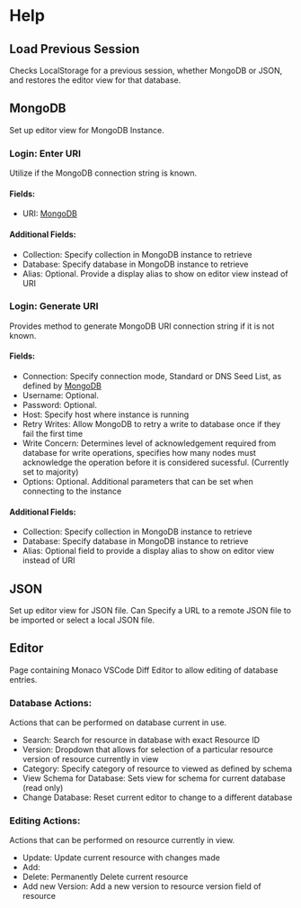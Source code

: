 # Help

## Load Previous Session
Checks LocalStorage for a previous session, whether MongoDB or JSON, and restores the editor view for that database. 

## MongoDB
Set up editor view for MongoDB Instance. 

### Login: Enter URI
Utilize if the MongoDB connection string is known. 

#### Fields:
  - URI: [MongoDB](https://www.mongodb.com/docs/manual/reference/connection-string/)

#### Additional Fields:
  - Collection: Specify collection in MongoDB instance to retrieve   
  - Database: Specify database in MongoDB instance to retrieve
  - Alias: Optional. Provide a display alias to show on editor view instead of URI

### Login: Generate URI
Provides method to generate MongoDB URI connection string if it is not known.

#### Fields:
  
  - Connection: Specify connection mode, Standard or DNS Seed List, as defined by [MongoDB](https://www.mongodb.com/docs/manual/reference/connection-string/)
  - Username: Optional.
  - Password: Optional.
  - Host: Specify host where instance is running 
  - Retry Writes: Allow MongoDB to retry a write to database once if they fail the first time 
  - Write Concern: Determines level of acknowledgement required from database for write operations, specifies how many nodes must acknowledge the operation before it is considered sucessful. (Currently set to majority)  
  - Options: Optional. Additional parameters that can be set when connecting to the instance

#### Additional Fields: 
  - Collection: Specify collection in MongoDB instance to retrieve   
  - Database: Specify database in MongoDB instance to retrieve
  - Alias: Optional field to provide a display alias to show on editor view instead of URI

## JSON
Set up editor view for JSON file. Can Specify a URL to a remote JSON file to be imported
or select a local JSON file.


## Editor
Page containing Monaco VSCode Diff Editor to allow editing of database entries. 

### Database Actions:
Actions that can be performed on database current in use.

- Search: Search for resource in database with exact Resource ID
- Version: Dropdown that allows for selection of a particular resource version of resource currently in view
- Category: Specify category of resource to viewed as defined by schema
- View Schema for Database: Sets view for schema for current database (read only) 
- Change Database: Reset current editor to change to a different database 

### Editing Actions:
Actions that can be performed on resource currently in view.

- Update: Update current resource with changes made  
- Add:
- Delete: Permanently Delete current resource  
- Add new Version: Add a new version to resource version field of resource  
